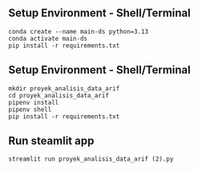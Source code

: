 
## Setup Environment - Shell/Terminal
```
conda create --name main-ds python=3.13
conda activate main-ds
pip install -r requirements.txt

```


## Setup Environment - Shell/Terminal
```
mkdir proyek_analisis_data_arif
cd proyek_analisis_data_arif
pipenv install
pipenv shell
pip install -r requirements.txt

```

## Run steamlit app
```
streamlit run proyek_analisis_data_arif (2).py

```

